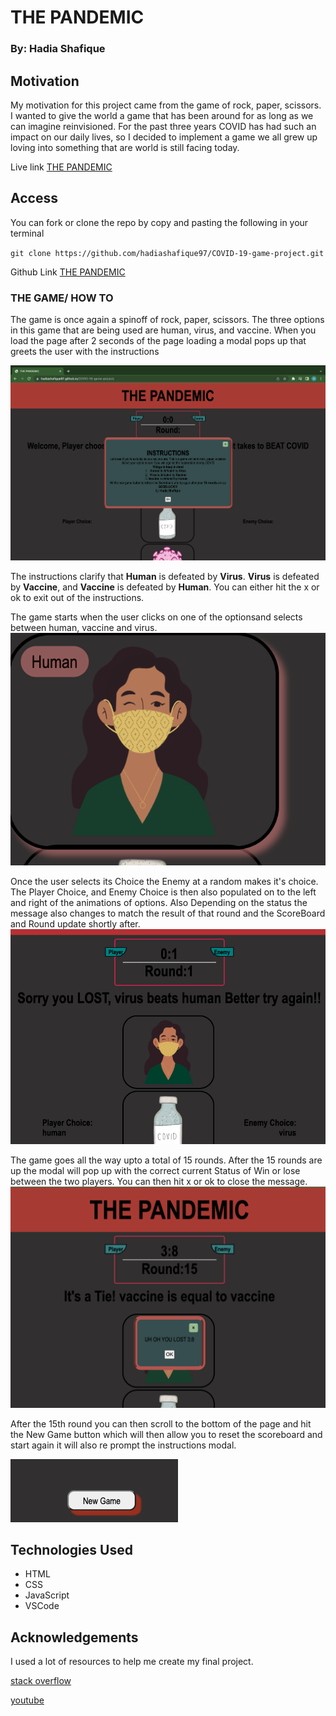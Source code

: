 # THE PANDEMIC 
### By: Hadia Shafique
## Motivation

My motivation for this project came from the game of rock, paper, scissors. I wanted to give the world a game that has been around for as long as we can imagine reinvisioned. For the past three years COVID has had such an impact on our daily lives, so I decided to implement a game we all grew up loving into something that are world is still facing today.

 Live link [THE PANDEMIC](https://hadiashafique97.github.io/COVID-19-game-project/)

 ## Access

 You can fork or clone the repo by copy and pasting the following in your terminal 

`git clone https://github.com/hadiashafique97/COVID-19-game-project.git`

Github Link [THE PANDEMIC](https://github.com/hadiashafique97/COVID-19-game-project.git)

### THE GAME/ HOW TO 

The game is once again a spinoff of rock, paper, scissors. The three options in this game that are being used are human, virus, and vaccine. When you load the page after 2 seconds of the page loading a modal pops up that greets the user with the instructions 

![welcome page](welcome.png)

The instructions clarify that **Human** is defeated by **Virus**. **Virus** is defeated by **Vaccine**, and **Vaccine** is defeated by **Human**. You can either hit the x or ok to exit out of the instructions. 

The game starts when the user clicks on one of the optionsand selects between human, vaccine and virus. 
![Choice](PlayerChoice.jpg.png)

Once the user selects its Choice the Enemy at a random makes it's choice. The Player Choice, and Enemy Choice is then also populated on to the left and right of the animations of options. Also Depending on the status the message also changes to match the result of that round and the ScoreBoard and Round update shortly after.
![round](round.png)

The game goes all the way upto a total of 15 rounds. After the 15 rounds are up the modal will pop up with the correct current Status of Win or lose between the two players. You can then hit x or ok to close the message.
![endOfRound](WinLose-modal.jpeg.png)

After the 15th round you can then scroll to the bottom of the page and hit the New Game button which will then allow you to reset the scoreboard and start again it will also re prompt the instructions modal.

![newgame](newgame.png)

## Technologies Used
- HTML
- CSS
- JavaScript
- VSCode

## Acknowledgements

I used a lot of resources to help me create my final project. 

[stack overflow](https://stackoverflow.com/questions/17976883/rock-paper-scissors-in-javascript)

[youtube](https://youtu.be/qWPtKtYEsN4)